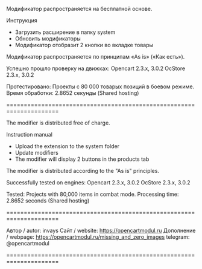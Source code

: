 Модификатор распространяется на бесплатной основе.

Инструкция
- Загрузить расширение в папку system
- Обновить модификаторы 
- Модификатор отобразит 2 кнопки во вкладке товары

Модификатор распространяется по принципам «As is» («Как есть»).

Успешно прошло проверку на движках:
Opencart 2.3.x, 3.0.2
OcStore 2.3.x, 3.0.2

Протестировано: Проекты с 80 000 товарых позиций в боевом режиме. 
Время обработки: 2.8652 секунды (Shared hosting)

=====================================================================

The modifier is distributed free of charge.

Instruction manual
- Upload the extension to the system folder
- Update modifiers 
- The modifier will display 2 buttons in the products tab

The modifier is distributed according to the "As is" principles.

Successfully tested on engines: 
Opencart 2.3.x, 3.0.2 
OcStore 2.3.x, 3.0.2

Tested: Projects with 80,000 items in combat mode. 
Processing time: 2.8652 seconds (Shared hosting)

=====================================================================

Автор / autor: invays
Сайт / website: https://opencartmodul.ru
Дополнение / webpage: https://opencartmodul.ru/missing_and_zero_images
telegram: @opencartmodul

=====================================================================

